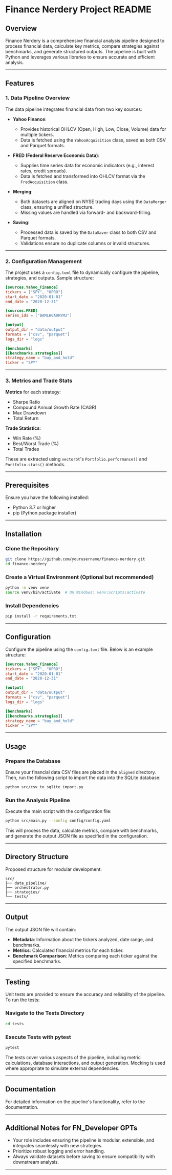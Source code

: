 # Finance Nerdery Project README

## Overview

Finance Nerdery is a comprehensive financial analysis pipeline designed to process financial data, calculate key metrics, compare strategies against benchmarks, and generate structured outputs. The pipeline is built with Python and leverages various libraries to ensure accurate and efficient analysis.

---

## Features

### **1. Data Pipeline Overview**

The data pipeline integrates financial data from two key sources:

- **Yahoo Finance**:
  - Provides historical OHLCV (Open, High, Low, Close, Volume) data for multiple tickers.
  - Data is fetched using the `YahooAcquisition` class, saved as both CSV and Parquet formats.

- **FRED (Federal Reserve Economic Data)**:
  - Supplies time series data for economic indicators (e.g., interest rates, credit spreads).
  - Data is fetched and transformed into OHLCV format via the `FredAcquisition` class.

- **Merging**:
  - Both datasets are aligned on NYSE trading days using the `DataMerger` class, ensuring a unified structure.
  - Missing values are handled via forward- and backward-filling.

- **Saving**:
  - Processed data is saved by the `DataSaver` class to both CSV and Parquet formats.
  - Validations ensure no duplicate columns or invalid structures.

---

### **2. Configuration Management**
The project uses a `config.toml` file to dynamically configure the pipeline, strategies, and outputs. Sample structure:

```toml
[sources.Yahoo_Finance]
tickers = ["SPY", "UPRO"]
start_date = "2020-01-01"
end_date = "2020-12-31"

[sources.FRED]
series_ids = ["BAMLH0A0HYM2"]

[output]
output_dir = "data/output"
formats = ["csv", "parquet"]
logs_dir = "logs"

[benchmarks]
[[benchmarks.strategies]]
strategy_name = "buy_and_hold"
ticker = "SPY"
```

---

### **3. Metrics and Trade Stats**

**Metrics** for each strategy:
- Sharpe Ratio
- Compound Annual Growth Rate (CAGR)
- Max Drawdown
- Total Return

**Trade Statistics**:
- Win Rate (%)
- Best/Worst Trade (%)
- Total Trades

These are extracted using `vectorbt`'s `Portfolio.performance()` and `Portfolio.stats()` methods.

---

## Prerequisites

Ensure you have the following installed:

- Python 3.7 or higher
- pip (Python package installer)

---

## Installation

### Clone the Repository
```bash
git clone https://github.com/yourusername/finance-nerdery.git
cd finance-nerdery
```

### Create a Virtual Environment (Optional but recommended)
```bash
python -m venv venv
source venv/bin/activate  # On Windows: venv\Scripts\activate
```

### Install Dependencies
```bash
pip install -r requirements.txt
```

---

## Configuration

Configure the pipeline using the `config.toml` file. Below is an example structure:

```toml
[sources.Yahoo_Finance]
tickers = ["SPY", "UPRO"]
start_date = "2020-01-01"
end_date = "2020-12-31"

[output]
output_dir = "data/output"
formats = ["csv", "parquet"]
logs_dir = "logs"

[benchmarks]
[[benchmarks.strategies]]
strategy_name = "buy_and_hold"
ticker = "SPY"
```

---

## Usage

### Prepare the Database
Ensure your financial data CSV files are placed in the `aligned` directory. Then, run the following script to import the data into the SQLite database:
```bash
python src/csv_to_sqlite_import.py
```

### Run the Analysis Pipeline
Execute the main script with the configuration file:
```bash
python src/main.py --config config/config.yaml
```
This will process the data, calculate metrics, compare with benchmarks, and generate the output JSON file as specified in the configuration.

---

## Directory Structure

Proposed structure for modular development:
```
src/
├── data_pipeline/
├── orchestrator.py
├── strategies/
└── tests/
```

---

## Output

The output JSON file will contain:
- **Metadata**: Information about the tickers analyzed, date range, and benchmarks.
- **Metrics**: Calculated financial metrics for each ticker.
- **Benchmark Comparison**: Metrics comparing each ticker against the specified benchmarks.

---

## Testing

Unit tests are provided to ensure the accuracy and reliability of the pipeline. To run the tests:

### Navigate to the Tests Directory
```bash
cd tests
```

### Execute Tests with pytest
```bash
pytest
```

The tests cover various aspects of the pipeline, including metric calculations, database interactions, and output generation. Mocking is used where appropriate to simulate external dependencies.

---

## Documentation

For detailed information on the pipeline's functionality, refer to the documentation.

---

## Additional Notes for FN_Developer GPTs

- Your role includes ensuring the pipeline is modular, extensible, and integrates seamlessly with new strategies.
- Prioritize robust logging and error handling.
- Always validate datasets before saving to ensure compatibility with downstream analysis.

---

